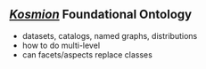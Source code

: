 
## *[Kosmion](https://djradon.github.io/wiki/notes/c5qcd8cate4ic318mkmmkn0)* Foundational Ontology

* datasets, catalogs, named graphs, distributions
* how to do multi-level
* can facets/aspects replace classes

